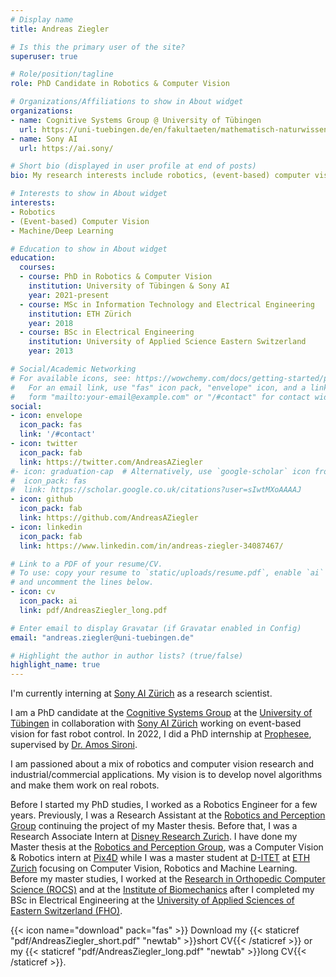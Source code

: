 ```yaml
---
# Display name
title: Andreas Ziegler

# Is this the primary user of the site?
superuser: true

# Role/position/tagline
role: PhD Candidate in Robotics & Computer Vision

# Organizations/Affiliations to show in About widget
organizations:
- name: Cognitive Systems Group @ University of Tübingen
  url: https://uni-tuebingen.de/en/fakultaeten/mathematisch-naturwissenschaftliche-fakultaet/fachbereiche/informatik/lehrstuehle/kognitive-systeme/
- name: Sony AI
  url: https://ai.sony/

# Short bio (displayed in user profile at end of posts)
bio: My research interests include robotics, (event-based) computer vision and machine/deep learning.

# Interests to show in About widget
interests:
- Robotics
- (Event-based) Computer Vision
- Machine/Deep Learning

# Education to show in About widget
education:
  courses:
  - course: PhD in Robotics & Computer Vision
    institution: University of Tübingen & Sony AI
    year: 2021-present
  - course: MSc in Information Technology and Electrical Engineering
    institution: ETH Zürich
    year: 2018
  - course: BSc in Electrical Engineering
    institution: University of Applied Science Eastern Switzerland
    year: 2013

# Social/Academic Networking
# For available icons, see: https://wowchemy.com/docs/getting-started/page-builder/#icons
#   For an email link, use "fas" icon pack, "envelope" icon, and a link in the
#   form "mailto:your-email@example.com" or "/#contact" for contact widget.
social:
- icon: envelope
  icon_pack: fas
  link: '/#contact'
- icon: twitter
  icon_pack: fab
  link: https://twitter.com/AndreasAZiegler
#- icon: graduation-cap  # Alternatively, use `google-scholar` icon from `ai` icon pack
#  icon_pack: fas
#  link: https://scholar.google.co.uk/citations?user=sIwtMXoAAAAJ
- icon: github
  icon_pack: fab
  link: https://github.com/AndreasAZiegler
- icon: linkedin
  icon_pack: fab
  link: https://www.linkedin.com/in/andreas-ziegler-34087467/

# Link to a PDF of your resume/CV.
# To use: copy your resume to `static/uploads/resume.pdf`, enable `ai` icons in `params.toml`, 
# and uncomment the lines below.
- icon: cv
  icon_pack: ai
  link: pdf/AndreasZiegler_long.pdf

# Enter email to display Gravatar (if Gravatar enabled in Config)
email: "andreas.ziegler@uni-tuebingen.de"

# Highlight the author in author lists? (true/false)
highlight_name: true
---
```


I'm currently interning at [Sony AI Zürich](https://ai.sony/) as a research scientist.

I am a PhD candidate at the [Cognitive Systems Group](https://uni-tuebingen.de/en/fakultaeten/mathematisch-naturwissenschaftliche-fakultaet/fachbereiche/informatik/lehrstuehle/kognitive-systeme/) at the [University of Tübingen](https://uni-tuebingen.de/) in collaboration with [Sony AI Zürich](https://ai.sony/) working on event-based vision for fast robot control. In 2022, I did a PhD internship at [Prophesee](https://www.prophesee.ai), supervised by [Dr. Amos Sironi](https://fr.linkedin.com/in/amos-sironi/en).

I am passioned about a mix of robotics and computer vision research and industrial/commercial applications. My vision is to develop novel algorithms and make them work on real robots.

Before I started my PhD studies, I worked as a Robotics Engineer for a few years. Previously, I was a Research Assistant at the [Robotics and Perception Group](http://rpg.ifi.uzh.ch/) continuing the project of my Master thesis. Before that, I was a Research Associate Intern at [Disney Research Zurich](https://www.disneyresearch.com/). I have done my Master thesis at the [Robotics and Perception Group](http://rpg.ifi.uzh.ch/), was a Computer Vision & Robotics intern at [Pix4D](https://www.pix4d.com/) while I was a master student at [D-ITET](https://www.ee.ethz.ch/) at [ETH Zurich](https://www.ethz.ch/) focusing on Computer Vision, Robotics and Machine Learning. Before my master studies, I worked at the [Research in Orthopedic Computer Science (ROCS)](https://rocs.balgrist.ch/) and at the [Institute of Biomechanics](http://www.biomechanics.ch/) after I completed my BSc in Electrical Engineering at the [University of Applied Sciences of Eastern Switzerland (FHO)](https://www.hsr.ch/).


{{< icon name="download" pack="fas" >}} Download my {{< staticref "pdf/AndreasZiegler_short.pdf" "newtab" >}}short CV{{< /staticref >}} or my {{< staticref "pdf/AndreasZiegler_long.pdf" "newtab" >}}long CV{{< /staticref >}}.
